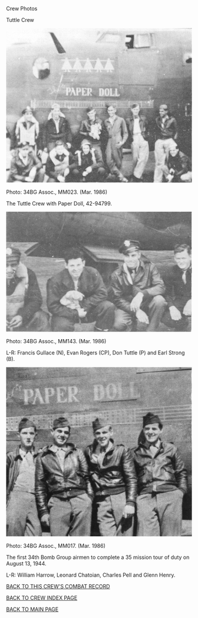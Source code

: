 
Crew Photos






 




Tuttle Crew  
  

![](Tuttle.jpg)  

Photo: 34BG Assoc., MM023. (Mar. 1986\)  

The Tuttle Crew with Paper Doll, 42-94799.  

  

![](Tuttle3.jpg)  

Photo: 34BG Assoc., MM143. (Mar. 1986\)  

L-R: Francis Gullace (N), Evan Rogers (CP), Don Tuttle (P) and Earl Strong (B).  

  

![](Tuttle1.jpg)  

Photo: 34BG Assoc., MM017. (Mar. 1986\)  

The first 34th Bomb Group airmen to complete a 35 mission tour of duty on August 13, 1944\.  

L-R: William Harrow, Leonard Chatoian, Charles Pell and Glenn Henry.  

  

[BACK TO THIS CREW'S COMBAT RECORD](ValorToVictory/crews/Tuttle.md)  

[BACK TO CREW INDEX PAGE](ValorToVictory/000crews.md)  

[BACK TO MAIN PAGE](ValorToVictory/index.html)


